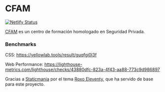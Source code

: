 # CFAM
[![Netlify Status](https://api.netlify.com/api/v1/badges/f8b1d688-47cd-450b-aab2-b95c81b304c3/deploy-status)](https://app.netlify.com/sites/cfam-formacion/deploys)

[CFAM](https://cfam.es) es un centro de formación homologado en Seguridad Privada.

### Benchmarks
CSS: https://yellowlab.tools/result/guqfgi0l3f

Web Performance: https://lighthouse-metrics.com/lighthouse/checks/43880dfc-823a-4f43-aa88-773c9d986897

Gracias a [Staticmania](https://staticmania.com/) por el tema [Roxo Eleventy](https://roxo-eleventy.staticmania.com/),
que ha servido de base para este proyecto.

